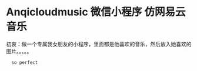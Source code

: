 # Anqicloudmusic 微信小程序 仿网易云音乐

初衷：做一个专属我女朋友的小程序，里面都是他喜欢的音乐，然后放入她喜欢的图片。。。。。

[](/readme_img/001.png)

[](/readme_img/002.png)

[](/readme_img/003.png)

      so perfect


